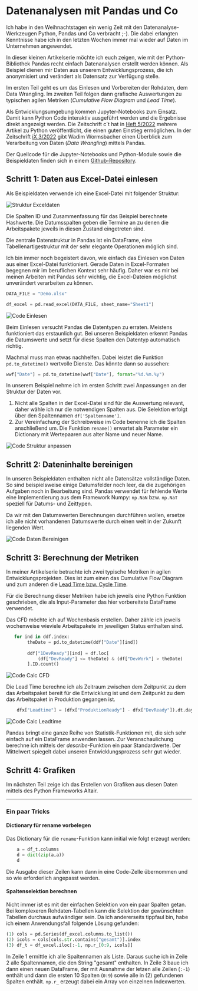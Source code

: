 # Datenanalysen mit Pandas und Co

Ich habe in den Weihnachtstagen ein wenig Zeit mit den Datenanalyse-Werkzeugen Python, Pandas und Co verbracht ;-). Die dabei erlangten Kenntnisse habe ich in den letzten Wochen immer mal wieder auf Daten im Unternehmen angewendet.

In dieser kleinen Artikelserie möchte ich euch zeigen, wie mit der Python-Bibliothek Pandas recht einfach Datenanalysen erstellt werden können. Als Beispiel dienen mir Daten aus unserem Entwicklungsprozess, die ich anonymisiert und verändert als Datensatz zur Verfügung stelle.

Im ersten Teil geht es um das Einlesen und Vorbereiten der Rohdaten, dem Data Wrangling. Im zweiten Teil folgen dann grafische Auswertungen zu typischen agilen Metriken (_Cumulative Flow Diagram_ und _Lead Time_).

Als Entwicklungsumgebung kommen Jupyter-Notebooks zum Einsatz. Damit kann Python Code interaktiv ausgeführt werden und die Ergebnisse direkt angezeigt werden. Die Zeitschrift c´t hat in [Heft 5/2022](https://www.heise.de/select/ct/2022/5/2135510023934602155) mehrere Artikel zu Python veröffentlicht, die einen guten Einstieg ermöglichen. In der Zeitschrift [iX 3/2022](https://www.heise.de/select/ix/2022/3/2129209064878376414) gibt Wadim Wormsbacher einen Überblick zum Verarbeitung von Daten (_Data Wrangling_) mittels Pandas.

Der Quellcode für die Jupyter-Notebooks und Python-Module sowie die Beispieldaten finden sich in einem [Github-Repository](https://github.com/rzablo/effective-doodle.git).

## Schritt 1: Daten aus Excel-Datei einlesen

Als Beispieldaten verwende ich eine Excel-Datei mit folgender Struktur:

![Struktur Exceldaten](Struktur_Exceldatei.png)

Die Spalten ID und Zusammenfassung für das Beispiel berechnete Hashwerte. Die Datumsspalten geben die Termine an zu denen die Arbeitspakete jeweils in diesen Zustand eingetreten sind.

Die zentrale Datenstruktur in Pandas ist ein DataFrame, eine Tabellenartigestruktur mit der sehr elegante Operationen möglich sind.

Ich bin immer noch begeistert davon, wie einfach das Einlesen von Daten aus einer Excel-Datei funktioniert. Gerade Daten in Excel-Formaten begegnen mir im beruflichen Kontext sehr häufig. Daher war es mir bei meinen Arbeiten mit Pandas sehr wichtig, die Excel-Dateien möglichst unverändert verarbeiten zu können. 

```python
DATA_FILE = "Demo.xlsx"

df_excel = pd.read_excel(DATA_FILE, sheet_name="Sheet1")
```

![Code Einlesen](Code_Exceldatei_lesen.png)

Beim Einlesen versucht Pandas die Datentypen zu erraten. Meistens funktioniert das erstaunlich gut. Bei unseren Beispieldaten erkennt Pandas die Datumswerte und setzt für diese Spalten den Datentyp automatisch richtig.

Machmal muss man etwas nachhelfen. Dabei leistet die Funktion `pd.to_datetime()` wertvolle Dienste. Das könnte dann so aussehen:

```python
wwf["Date"] = pd.to_datetime(wwf["Date"], format="%d.%m.%y")
```

In unserem Beispiel nehme ich im ersten Schritt zwei Anpassungen an der Struktur der Daten vor.

1. Nicht alle Spalten in der Excel-Datei sind für die Auswertung relevant, daher wähle ich nur die notwendigen Spalten aus. Die Selektion erfolgt über den Spaltennamen `df['Spaltenname']`.
2. Zur Vereinfachung der Schreibweise im Code benenne ich die Spalten anschließend um. Die Funktion `rename()` erwartet als Parameter ein Dictionary mit Wertepaaren aus alter Name und neuer Name.

![Code Struktur anpassen](Code_Struktur_anpassen.png)

## Schritt 2: Dateninhalte bereinigen

In unseren Beispieldaten enthalten nicht alle Datensätze vollständige Daten. So sind beispielsweise einige Datumsfelder noch leer, da die zugehörigen Aufgaben noch in Bearbeitung sind. Pandas verwendet für fehlende Werte eine Implementierung aus dem Framework Numpy: `np.NaN` bzw. `np.NaT` speziell für Datums- und Zeittypen.

Da wir mit den Datumswerten Berechnungen durchführen wollen, ersetze ich alle nicht vorhandenen Datumswerte durch einen weit in der Zukunft liegenden Wert.

![Code Daten Bereinigen](Code_Daten_bereinigen.png)

## Schritt 3: Berechnung der Metriken

In meiner Artikelserie betrachte ich zwei typische Metriken in agilen Entwicklungsprojekten. Dies ist zum einen das Cumulative Flow Diagram und zum anderen die [Lead Time bzw. Cycle Time](https://www.digite.com/agile/lead-time-cycle-time/).

Für die Berechnung dieser Metriken habe ich jeweils eine Python Funktion geschrieben, die als Input-Parameter das hier vorbereitete DataFrame verwendet.

Das CFD möchte ich auf Wochenbasis erstellen. Daher zähle ich jeweils wochenweise wieviele Arbeitspakete im jeweiligen Status enthalten sind.

```python
   for ind in ddf.index:
        theDate = pd.to_datetime(ddf["Date"][ind])
   
        ddf["1DevReady"][ind] = df.loc[
            (df["DevReady"] <= theDate) & (df["DevWork"] > theDate)
        ].ID.count()
```

![Code Calc CFD](Code_calc_cfd.png)

Die Lead Time berechne ich als Zeitraum zwischen dem Zeitpunkt zu dem das Arbeitspaket  bereit für die Entwicklung ist und dem Zeitpunkt zu dem das Arbeitspaket in Produktion gegangen ist.

```python
    dfx["Leadtime"] = (dfx["ProduktionReady"] - dfx["DevReady"]).dt.days / 7
```
![Code Calc Leadtime](Code_calc_leadtime.png)

Pandas bringt eine ganze Reihe von Statistik-Funktionen mit, die sich sehr einfach auf ein DataFrame anwenden lassen. Zur Veranschaulichung berechne ich mittels der _describe_-Funktion ein paar Standardwerte. Der Mittelwert spiegelt dabei unseren Entwicklungsprozess sehr gut wieder.

## Schritt 4: Grafiken

Im nächsten Teil zeige ich das Erstellen von Grafiken aus diesen Daten mittels des Python Frameworks Altair.

* * * *

### Ein paar Tricks

#### Dictionary für rename vorbelegen

Das Dictionary für die `rename`-Funktion kann initial wie folgt erzeugt werden:

```python
	a = df_t.columns
	d = dict(zip(a,a))
	d
```

Die Ausgabe dieser Zeilen kann dann in eine Code-Zelle übernommen und so wie erforderlich angepasst werden.

#### Spaltenselektion berechnen

Nicht immer ist es mit der einfachen Selektion von ein paar Spalten getan. Bei komplexeren Rohdaten-Tabellen kann die Selektion der gewünschten Tabellen durchaus aufwändiger sein. Da ich andererseits tippfaul bin, habe ich einem Anwendungsfall folgende Lösung gefunden:

```python
(1)	cols = pd.Series(df_excel.columns.to_list())
(2)	icols = cols[cols.str.contains("gesamt")].index
(3)	df_t = df_excel.iloc[:-1, np.r_[0:9, icols]]
```

In Zeile 1 ermittle ich alle Spaltennamen als Liste. Daraus suche ich in Zeile 2 alle Spaltennamen, die den String "gesamt" enthalten. In Zeile 3 baue ich dann einen neuen DataFrame, der mit Ausnahme der letzen alle Zeilen (`:-1`) enthält und dann die ersten 10 Spalten (`0:9`) sowie alle in (2) gefundenen Spalten enthält. `np.r_` erzeugt dabei ein Array von einzelnen Indexwerten.
